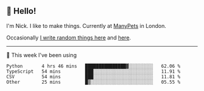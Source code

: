 ## 👋 Hello! 

I'm Nick. I like to make things. Currently at [ManyPets](https://manypets.com) in London.

Occasionally [I write random things here](https://nicksnell.com) and [here](https://twitter.com/nicksnell).

-------

🚀 This week I've been using

<!--START_SECTION:waka-->

```text
Python       4 hrs 46 mins   ███████████████▓░░░░░░░░░   62.06 %
TypeScript   54 mins         ███░░░░░░░░░░░░░░░░░░░░░░   11.91 %
CSV          54 mins         ███░░░░░░░░░░░░░░░░░░░░░░   11.81 %
Other        25 mins         █▒░░░░░░░░░░░░░░░░░░░░░░░   05.55 %
```

<!--END_SECTION:waka-->
